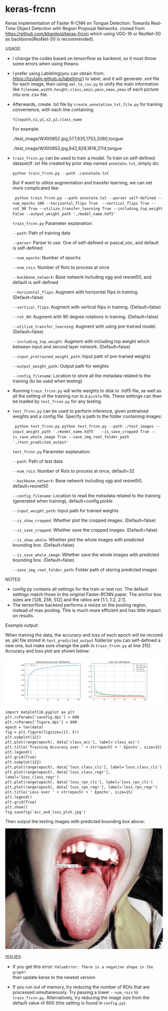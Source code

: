 # keras-frcnn
Keras implementation of Faster R-CNN on Tongue Detection: Towards Real-Time Object Detection with Region Proposal Networks.
cloned from https://github.com/kbardool/keras-frcnn which using VGG-16 or ResNet-50 as backbone(ResNet-50 is recommended).

USAGE:
- I change the codes based on tensorflow as backend, so it must throw some errors when using theano.
- I prefer using LableImg(you can obtain from: https://tzutalin.github.io/labelImg/) to label, and it will generate .xml file for 
each image, then using `xml_to_csv.py` to unify the main information like `filename,width,height,class,xmin,ymin,xmax,ymax` of each 
picture into one .csv file.
- Afterwards, create .txt file by `create_annotation_txt_file.py` for training convenience, with each line containing:

    `filepath,x1,y1,x2,y2,class_name`
    
    For example:

    ./test_image/WX00852.jpg,577,635,1753,2080,tongue
    
    ./test_image/WX00853.jpg,842,628,1818,2114,tongue
    
- `train_frcnn.py` can be used to train a model. To train on self-defined dataset(if .txt file created by prior step named `annotate.txt`,
simply do: 

    `python train_frcnn.py --path ./annotate.txt`
    
    But if want to utilize augmentation and transfer learning, we can set more complicated like:

    ` python train_frcnn.py --path annotate.txt --parser self-defined --num_epochs 100 --horizontal_flips True 
--vertical_flips True --rot_90 True --utilize_transfer_learning True --including_top_weight False --output_weight_path './model_name.hdf5'`

    `train_frcnn.py` Parameter explanation:
    
    `--path`: Path of training data

    `--parser`: Parser to use. One of self-defined or pascal_voc, and default is self-defined
    
    `--num_epochs`: Number of epochs
    
    `--num_rois`: Number of RoIs to process at once

    `--backbone_network`: Base network including vgg and resnet50, and default is self-defined
    
    `--horizontal_flips`: Augment with horizontal flips in training. (Default=false)
    
    `--vertical_flips`: Augment with vertical flips in training. (Default=false)
    
    `--rot_90`: Augment with 90 degree rotations in training. (Default=false)
    
    `--utilize_transfer_learning`: Augment with using pre-trained model. (Default=false)
    
    `--including_top_weight`: Augment with including top weight which between input and second layer network. (Default=false)
    
    `--input_pretrained_weight_path`: Input path of pre-trained weights
    
    `--output_weight_path`: Output path for weights
    
    `--config_filename`: Location to store all the metadata related to the training (to be used when testing)

- Running `train_frcnn.py` will write weights to disk to .hdf5 file, as well as all the setting of the training run to a `pickle` file. These
settings can then be loaded by `test_frcnn.py` for any testing.

- `test_frcnn.py` can be used to perform inference, given pretrained weights and a config file. Specify a path to the folder containing
images:

    ` python test_frcnn.py python test_frcnn.py --path ./test_images --input_weight_path './model_name.hdf5' 
    --is_save_cropped True --is_save_whole_image True --save_img_root_folder_path './test_predicted_output'`
    
    `test_frcnn.py` Parameter explanation:
    
    `--path`: Path of test data

    `--num_rois`: Number of RoIs to process at once, default=32
    
    `--backbone_network`: Base network including vgg and resnet50, default=resnet50
    
    `--config_filename`: Location to read the metadata related to the training (generated when training), default=config.pickle
    
    `--input_weight_path`: Input path for trained weights
    
    `--is_show_cropped`: Whether plot the cropped images. (Default=false)
    
    `--is_save_cropped`: Whether save the cropped images. (Default=false)
    
    `--is_show_whole`: Whether plot the whole images with predicted bounding box. (Default=false)
    
    `--is_save_whole_image`: Whether save the whole images with predicted bounding box. (Default=false)
    
    `--save_img_root_folder_path`: Folder path of storing predicted images


NOTES:
- config.py contains all settings for the train or test run. The default settings match those in the original Faster-RCNN
paper. The anchor box sizes are [128, 256, 512] and the ratios are [1:1, 1:2, 2:1].
- The tensorflow backend performs a resize on the pooling region, instead of max pooling. This is much more efficient and has little impact on results.


Example output:

When training the data, the accuracy and loss of each epoch will be recored as .pkl file
stored in `test_predicted_output` folder(or you can self-defined a new one, but make sure
change the path in `train_frcnn.py` at line 315). Accuracy and loss plot are shown below:

![ex6](https://github.com/DemonDamon/tongue_classification_based_on_multi_networks/blob/master/keras_frcnn/test_predicted_output/acc_and_loss_plot.jpg)

```
import matplotlib.pyplot as plt
plt.rcParams['savefig.dpi'] = 600 
plt.rcParams['figure.dpi'] = 600 
epoch = len(data)
fig = plt.figure(figsize=(17, 5))
plt.subplot(121)
plt.plot(range(epoch), data['class_acc'], label='class_acc')
plt.title('Training Accuracy over ' + str(epoch) + ' Epochs', size=15)
plt.legend()
plt.grid(True)
plt.subplot(122)
plt.plot(range(epoch), data['loss_class_cls'], label='loss_class_cls')
plt.plot(range(epoch), data['loss_class_regr'], label='loss_class_regr')
plt.plot(range(epoch), data['loss_rpn_cls'], label='loss_rpn_cls')
plt.plot(range(epoch), data['loss_rpn_regr'], label='loss_rpn_regr')
plt.title('Loss over ' + str(epoch) + ' Epochs', size=15)
plt.legend()
plt.grid(True)
plt.show()
fig.savefig('acc_and_loss_plot.jpg')
```

Then output the testing images with predicted bounding box above:

![ex2](https://github.com/DemonDamon/tongue_classification_based_on_multi_networks/blob/master/keras_frcnn/test_predicted_output/2.jpg)


ISSUES:

- If you get this error:
`ValueError: There is a negative shape in the graph!`    
    than update keras to the newest version

- If you run out of memory, try reducing the number of ROIs that are processed simultaneously. Try passing a lower `--num_rois` to `train_frcnn.py`. 
Alternatively, try reducing the image size from the default value of 600 (this setting is found in `config.py`).
